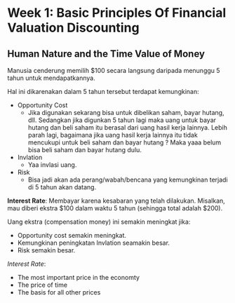 # Week 1: Basic Principles Of Financial Valuation Discounting

## Human Nature and the Time Value of Money

Manusia cenderung memilih $\$100$ secara langsung daripada menunggu 5 tahun untuk mendapatkannya.

Hal ini dikarenakan dalam 5 tahun tersebut terdapat kemungkinan:
- Opportunity Cost
  - Jika digunakan sekarang bisa untuk dibelikan saham, bayar hutang, dll. Sedangkan jika digunkan 5 tahun lagi maka uang untuk bayar hutang dan beli saham itu berasal dari uang hasil kerja lainnya. Lebih parah lagi, bagaimana jika uang hasil kerja lainnya itu tidak mencukupi untuk beli saham dan bayar hutang ? Maka yaaa belum bisa beli saham dan bayar hutang dulu.
- Invlation
  - Yaa invlasi uang.
- Risk
  - Bisa jadi akan ada perang/wabah/bencana yang kemungkinan terjadi di 5 tahun akan datang.

**Interest Rate**: Membayar karena kesabaran yang telah dilakukan.
Misalkan, mau diberi ekstra $\$100$ dalam waktu 5 tahun (sehingga total adalah $\$200$).

Uang ekstra (compensation money) ini semakin meningkat jika:
- Opportunity cost semakin meningkat.
- Kemungkinan peningkatan Invlation seamakin besar.
- Risk semakin besar.

_Interest Rate_:
- The most important price in the economty
- The price of time
- The basis for all other prices

